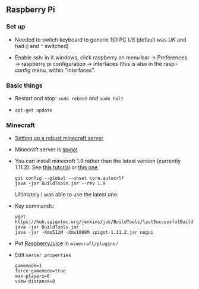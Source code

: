 ## Raspberry Pi

### Set up

- Needed to switch keyboard to generic 101 PC _US_ (default was _UK_
  and had `@` and `"` switched)

- Enable ssh: in X windows, click raspberry on menu bar → Preferences
  → raspberry pi configuration → interfaces (this is also in the raspi-config 
  menu, within "interfaces".


### Basic things

- Restart and stop: `sudo reboot` and `sudo halt`

- `apt-get update`


### Minecraft

- [Setting up a robust minecraft server](http://lemire.me/blog/2016/04/02/setting-up-a-robust-minecraft-server-on-a-raspberry-pi/)

- Minecraft server is [spigot](https://www.spigotmc.org)

- You can install minecraft 1.9 rather than the latest version
  (currently 1.11.2). See
  [this tutorial](https://www.epiphanydigest.com/2016/03/07/learn-to-program-with-minecraft-on-ubuntu/)
  or
  [this one](http://simplyrisc.blogspot.co.uk/2016/03/learn-to-program-with-minecraft-on.html)

  ```
  git config --global --unset core.autocrlf
  java -jar BuildTools.jar --rev 1.9
  ```

  Ultimately I was able to use the latest one.

- Key commands:

  ```
  wget https://hub.spigotmc.org/jenkins/job/BuildTools/lastSuccessfulBuild/artifact/target/BuildTools.jar
  java -jar BuildTools.jar
  java -jar -Xms512M -Xmx1008M spigot-1.11.2.jar nogui
  ```

- Put [RaspberryJuice](https://dev.bukkit.org/projects/raspberryjuice) in `minecraft/plugins/`

- Edit `server.properties`

  ```
  gamemode=1
  force-gamemode=true
  max-players=6
  view-distance=8
  ```
  
